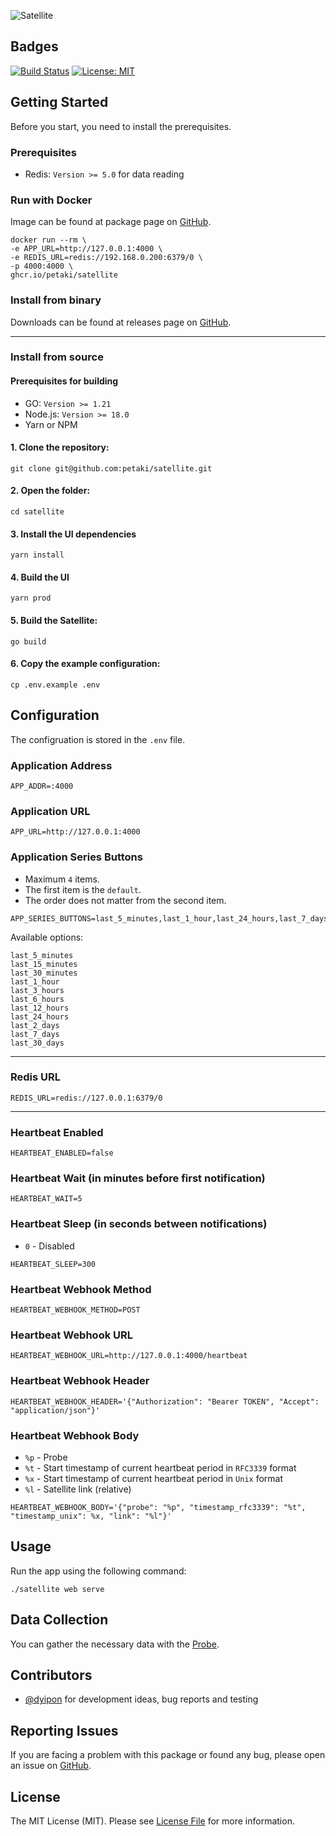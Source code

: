 ![Satellite](https://user-images.githubusercontent.com/1419087/133525370-79b6afe5-e54f-4eb2-b988-9b872322d89a.png)

## Badges

[![Build Status](https://github.com/petaki/satellite/workflows/tests/badge.svg)](https://github.com/petaki/satellite/actions)
[![License: MIT](https://img.shields.io/badge/License-MIT-brightgreen.svg)](LICENSE.md)

## Getting Started

Before you start, you need to install the prerequisites.

### Prerequisites

- Redis: `Version >= 5.0` for data reading

### Run with Docker

Image can be found at package page on [GitHub](https://github.com/petaki/satellite/pkgs/container/satellite).

```
docker run --rm \
-e APP_URL=http://127.0.0.1:4000 \
-e REDIS_URL=redis://192.168.0.200:6379/0 \
-p 4000:4000 \
ghcr.io/petaki/satellite
```

### Install from binary

Downloads can be found at releases page on [GitHub](https://github.com/petaki/satellite/releases).

---

### Install from source

#### Prerequisites for building

- GO: `Version >= 1.21`
- Node.js: `Version >= 18.0`
- Yarn or NPM

#### 1. Clone the repository:

```
git clone git@github.com:petaki/satellite.git
```

#### 2. Open the folder:

```
cd satellite
```

#### 3. Install the UI dependencies

```
yarn install
```

#### 4. Build the UI

```
yarn prod
```

#### 5. Build the Satellite:

```
go build
```

#### 6. Copy the example configuration:

```
cp .env.example .env
```

## Configuration

The configruation is stored in the `.env` file.

### Application Address

```
APP_ADDR=:4000
```

### Application URL

```
APP_URL=http://127.0.0.1:4000
```

### Application Series Buttons

- Maximum `4` items.
- The first item is the `default`.
- The order does not matter from the second item.

```
APP_SERIES_BUTTONS=last_5_minutes,last_1_hour,last_24_hours,last_7_days
```

Available options:

```
last_5_minutes
last_15_minutes
last_30_minutes
last_1_hour
last_3_hours
last_6_hours
last_12_hours
last_24_hours
last_2_days
last_7_days
last_30_days
```

---

### Redis URL

```
REDIS_URL=redis://127.0.0.1:6379/0
```

---

### Heartbeat Enabled

```
HEARTBEAT_ENABLED=false
```

### Heartbeat Wait (in minutes before first notification)

```
HEARTBEAT_WAIT=5
```

### Heartbeat Sleep (in seconds between notifications)

- `0` - Disabled

```
HEARTBEAT_SLEEP=300
```

### Heartbeat Webhook Method

```
HEARTBEAT_WEBHOOK_METHOD=POST
```

### Heartbeat Webhook URL

```
HEARTBEAT_WEBHOOK_URL=http://127.0.0.1:4000/heartbeat
```

### Heartbeat Webhook Header

```
HEARTBEAT_WEBHOOK_HEADER='{"Authorization": "Bearer TOKEN", "Accept": "application/json"}'
```

### Heartbeat Webhook Body

- `%p` - Probe
- `%t` - Start timestamp of current heartbeat period in `RFC3339` format
- `%x` - Start timestamp of current heartbeat period in `Unix` format
- `%l` - Satellite link (relative)

```
HEARTBEAT_WEBHOOK_BODY='{"probe": "%p", "timestamp_rfc3339": "%t", "timestamp_unix": %x, "link": "%l"}'
```

## Usage

Run the app using the following command:

```
./satellite web serve
```

## Data Collection

You can gather the necessary data with the [Probe](https://github.com/petaki/probe).

## Contributors

- [@dyipon](https://github.com/dyipon) for development ideas, bug reports and testing

## Reporting Issues

If you are facing a problem with this package or found any bug, please open an issue on [GitHub](https://github.com/petaki/satellite/issues).

## License

The MIT License (MIT). Please see [License File](LICENSE.md) for more information.

